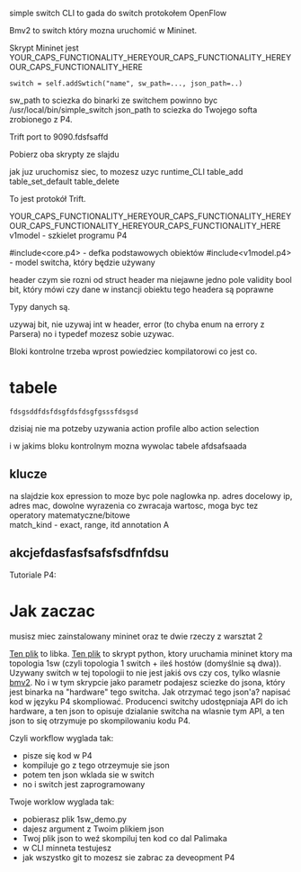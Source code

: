 simple switch CLI to gada do switch protokołem OpenFlow

Bmv2 to switch który mozna uruchomić w Mininet.

Skrypt Mininet jest 
YOUR_CAPS_FUNCTIONALITY_HEREYOUR_CAPS_FUNCTIONALITY_HEREYOUR_CAPS_FUNCTIONALITY_HERE
```
switch = self.addSwtich("name", sw_path=..., json_path=..)
```
sw_path to sciezka do binarki ze switchem powinno byc /usr/local/bin/simple_switch
json_path to sciezka do Twojego softa zrobionego z P4.

Trift port to 9090.fdsfsaffd

Pobierz oba skrypty ze slajdu 

jak juz uruchomisz siec, to mozesz uzyc runtime_CLI
table_add
table_set_default
table_delete

To jest protokół Trift.

YOUR_CAPS_FUNCTIONALITY_HEREYOUR_CAPS_FUNCTIONALITY_HEREYOUR_CAPS_FUNCTIONALITY_HEREYOUR_CAPS_FUNCTIONALITY_HERE
v1model - szkielet programu P4

#include<core.p4> - defka podstawowych obiektów
#include<v1model.p4> - model switcha, który będzie używany

header czym sie rozni od struct
header ma niejawne jedno pole validity bool bit, który mówi czy dane w instancji obiektu tego headera są poprawne

Typy danych są.

uzywaj bit<N>, nie uzywaj int w header, error (to chyba enum na errory z Parsera) no i typedef mozesz sobie uzywac.

Bloki kontrolne trzeba wprost powiedziec kompilatorowi co jest co.

# tabele
    fdsgsddfdsfdsgfdsfdsgfgsssfdsgsd
dzisiaj nie ma potzeby uzywania action profile albo action selection

i w jakims bloku kontrolnym mozna wywolac tabele
afdsafsaada

## klucze
na slajdzie kox
epression to moze byc pole naglowka np. adres docelowy ip, adres mac, dowolne wyrazenia co zwracaja wartosc, moga byc tez operatory matematyczne/bitowe  
match_kind - exact, range, itd
annotation A

## akcjefdasfasfsafsfsdfnfdsu
Tutoriale P4:


# Jak zaczac

musisz miec zainstalowany mininet
oraz te dwie rzeczy z warsztat 2

[Ten plik](https://github.com/p4lang/behavioral-model/blob/main/mininet/p4_mininet.py) to libka. 
[Ten plik](https://github.com/p4lang/behavioral-model/blob/main/mininet/1sw_demo.py) to skrypt python, ktory uruchamia mininet ktory ma topologia 1sw (czyli topologia 1 switch + ileś hostów (domyślnie są dwa)). Uzywany switch w tej topologii to nie jest jakiś ovs czy cos, tylko wlasnie [bmv2](https://github.com/p4lang/behavioral-model). No i w tym skrypcie jako parametr podajesz sciezke do jsona, który jest binarka na "hardware" tego switcha. Jak otrzymać tego json'a? napisać kod w języku P4 skompliować.
Producenci switchy udostępniaja API do ich hardware, a ten json to opisuje dzialanie switcha na wlasnie tym API, a ten json to się otrzymuje po skompilowaniu kodu P4.

Czyli workflow wyglada tak:
- pisze się kod w P4
- kompiluje go z tego otrzeymuje sie json
- potem ten json wklada sie w switch
- no i switch jest zaprogramowany 

Twoje worklow wyglada tak:
- pobierasz plik 1sw_demo.py
- dajesz argument z Twoim plikiem json
- Twoj plik json to weź skompiluj ten kod co dal Palimaka
- w CLI minneta testujesz
- jak wszystko git to mozesz sie zabrac za deveopment P4